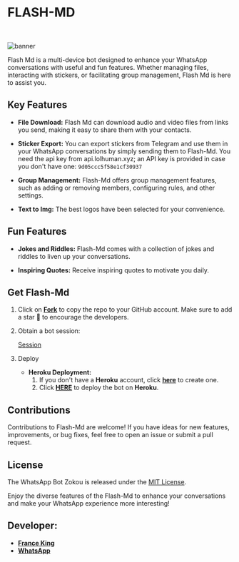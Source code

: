 <p align="center"><h1>FLASH-MD </h1><br> </p>

![banner](Flash-Md.jpg)


Flash Md is a multi-device bot designed to enhance your WhatsApp conversations with useful and fun features. Whether managing files, interacting with stickers, or facilitating group management, Flash Md is here to assist you.

## Key Features

- **File Download:** Flash Md can download audio and video files from links you send, making it easy to share them with your contacts.

- **Sticker Export:** You can export stickers from Telegram and use them in your WhatsApp conversations by simply sending them to Flash-Md. You need the api key from api.lolhuman.xyz; an API key is provided in case you don't have one: `9d05ccc5f58e1cf30937`

- **Group Management:** Flash-Md offers group management features, such as adding or removing members, configuring rules, and other settings.

- **Text to Img:** The best logos have been selected for your convenience.

## Fun Features

- **Jokes and Riddles:** Flash-Md comes with a collection of jokes and riddles to liven up your conversations.

- **Inspiring Quotes:** Receive inspiring quotes to motivate you daily.

## Get Flash-Md

1. Click on **[Fork](https://github.com/franceking1/Flash-Md/fork)** to copy the repo to your GitHub account. Make sure to add a star 🌟 to encourage the developers.

2. Obtain a bot session: 

   [Session](https://zokouscan.onrender.com)

3. Deploy
   - **Heroku Deployment:**
     1. If you don't have a **Heroku** account, click [**here**](https://id.heroku.com/login) to create one.
     2. Click [**HERE**](https://dashboard.heroku.com/new?template=https://github.com/franceking1/Flash-Md) to deploy the bot on **Heroku**.

## Contributions

Contributions to Flash-Md are welcome! If you have ideas for new features, improvements, or bug fixes, feel free to open an issue or submit a pull request.

## License

The WhatsApp Bot Zokou is released under the [MIT License](https://opensource.org/licenses/MIT).

Enjoy the diverse features of the Flash-Md  to enhance your conversations and make your WhatsApp experience more interesting!

## Developer:

- [**France King**](https://instagram.com/france.king1)
- [**WhatsApp**](https://wa.me/254751284190)

